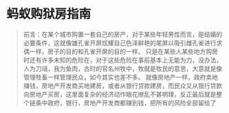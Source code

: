 # 蚂蚁购狱房指南

> 前言：在某个城市购置一套自己的房产，对于某些年轻男性而言，是结婚的必要条件，这就像雄孔雀开屏炫耀自己色泽鲜艳的尾屏以吸引雌孔雀进行求偶一样，房子的目的和孔雀开屏的目的一样。
> 只是在某些人某些地方购房时还有许多未知的危险在，对于这些危险在事前基本上无能为力，没办法，人为刀俎，我为鱼肉，古时的官名州牧中，牧就是牧民的意思，大意就是像管理牲畜一样管理民众，如今其实也差不多。
> 就像房地产一样，政府卖地赚钱，房地产开发商买地建房，或者从银行贷款建房，而民众又从银行贷款向房地产买房，这里面复杂的经济动作眼花缭乱不甚明理，反正最后就是整个链条中政府，银行，房地产开发商都赚到钱，把所有的风险全部留给了 

<!--stackedit_data:
eyJoaXN0b3J5IjpbMTI3MTI0ODk5NiwtOTUzOTU0LDEzOTA4MD
Q3OCwtMTQ3NTg4MDMxNSw2NTA3NjcwNSwtMTMyMzg3MjQzMiwt
MjM2NjczMjQ4LC0yNDUwODEzNTEsLTE1NzY4Njk4MDIsNTkyMT
E0OTI2LC0xMzU2MjYxMzA1LDI2MTQ3MzIzOSwxMTYwMjg5OTkz
LDg1Njg5NDI2OSwyMTM1MDI1MDYzLDE4NTU1NTIwNjBdfQ==
-->